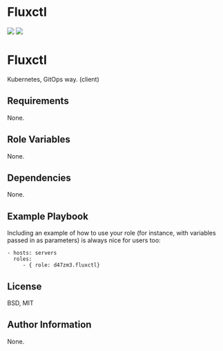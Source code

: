 # Fluxctl

![](https://github.com/d47zm3/ansible-fluxctl/workflows/YAML%20Lint/badge.svg)
![](https://github.com/d47zm3/ansible-fluxctl/workflows/Ansible%20Lint/badge.svg)

Fluxctl
=========

Kubernetes, GitOps way. (client)

Requirements
------------

None.

Role Variables
--------------

None.

Dependencies
------------

None.

Example Playbook
----------------

Including an example of how to use your role (for instance, with variables passed in as parameters) is always nice for users too:

    - hosts: servers
      roles:
         - { role: d47zm3.fluxctl}

License
-------

BSD, MIT

Author Information
------------------

None.
